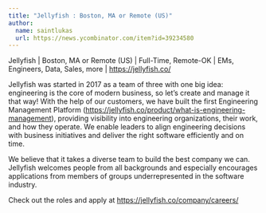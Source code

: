 ```yaml
---
title: "Jellyfish : Boston, MA or Remote (US)"
author:
  name: saintlukas
  url: https://news.ycombinator.com/item?id=39234580
---
```

Jellyfish | Boston, MA or Remote (US) | Full-Time, Remote-OK | EMs, Engineers, Data, Sales, more | <a href="https:&#x2F;&#x2F;jellyfish.co&#x2F;" rel="nofollow">https:&#x2F;&#x2F;jellyfish.co&#x2F;</a>

Jellyfish was started in 2017 as a team of three with one big idea: engineering is the core of modern business, so let’s create and manage it that way!  With the help of our customers, we have built the first Engineering Management Platform (<a href="https:&#x2F;&#x2F;jellyfish.co&#x2F;product&#x2F;what-is-engineering-management" rel="nofollow">https:&#x2F;&#x2F;jellyfish.co&#x2F;product&#x2F;what-is-engineering-management</a>), providing visibility into engineering organizations, their work, and how they operate. We enable leaders to align engineering decisions with business initiatives and deliver the right software efficiently and on time.

We believe that it takes a diverse team to build the best company we can. Jellyfish welcomes people from all backgrounds and especially encourages applications from members of groups underrepresented in the software industry.

Check out the roles and apply at <a href="https:&#x2F;&#x2F;jellyfish.co&#x2F;company&#x2F;careers&#x2F;" rel="nofollow">https:&#x2F;&#x2F;jellyfish.co&#x2F;company&#x2F;careers&#x2F;</a>
